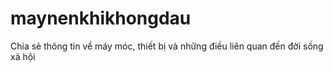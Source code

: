 # maynenkhikhongdau
Chia sẻ thông tin về máy móc, thiết bị và những điều liên quan đến đời sống xã hội
